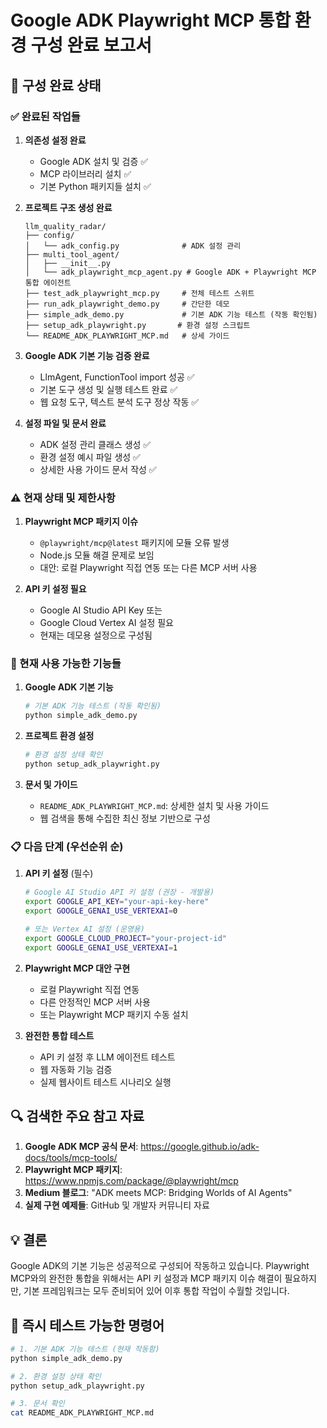 # Google ADK Playwright MCP 통합 환경 구성 완료 보고서

## 🎉 구성 완료 상태

### ✅ 완료된 작업들

1. **의존성 설정 완료**
   - Google ADK 설치 및 검증 ✅
   - MCP 라이브러리 설치 ✅
   - 기본 Python 패키지들 설치 ✅

2. **프로젝트 구조 생성 완료**
   ```
   llm_quality_radar/
   ├── config/
   │   └── adk_config.py              # ADK 설정 관리
   ├── multi_tool_agent/
   │   ├── __init__.py
   │   └── adk_playwright_mcp_agent.py # Google ADK + Playwright MCP 통합 에이전트
   ├── test_adk_playwright_mcp.py     # 전체 테스트 스위트
   ├── run_adk_playwright_demo.py     # 간단한 데모
   ├── simple_adk_demo.py             # 기본 ADK 기능 테스트 (작동 확인됨)
   ├── setup_adk_playwright.py       # 환경 설정 스크립트
   └── README_ADK_PLAYWRIGHT_MCP.md   # 상세 가이드
   ```

3. **Google ADK 기본 기능 검증 완료**
   - LlmAgent, FunctionTool import 성공 ✅
   - 기본 도구 생성 및 실행 테스트 완료 ✅
   - 웹 요청 도구, 텍스트 분석 도구 정상 작동 ✅

4. **설정 파일 및 문서 완료**
   - ADK 설정 관리 클래스 생성 ✅
   - 환경 설정 예시 파일 생성 ✅
   - 상세한 사용 가이드 문서 작성 ✅

### ⚠️ 현재 상태 및 제한사항

1. **Playwright MCP 패키지 이슈**
   - `@playwright/mcp@latest` 패키지에 모듈 오류 발생
   - Node.js 모듈 해결 문제로 보임
   - 대안: 로컬 Playwright 직접 연동 또는 다른 MCP 서버 사용

2. **API 키 설정 필요**
   - Google AI Studio API Key 또는
   - Google Cloud Vertex AI 설정 필요
   - 현재는 데모용 설정으로 구성됨

### 🚀 현재 사용 가능한 기능들

1. **Google ADK 기본 기능**
   ```bash
   # 기본 ADK 기능 테스트 (작동 확인됨)
   python simple_adk_demo.py
   ```

2. **프로젝트 환경 설정**
   ```bash
   # 환경 설정 상태 확인
   python setup_adk_playwright.py
   ```

3. **문서 및 가이드**
   - `README_ADK_PLAYWRIGHT_MCP.md`: 상세한 설치 및 사용 가이드
   - 웹 검색을 통해 수집한 최신 정보 기반으로 구성

### 📋 다음 단계 (우선순위 순)

1. **API 키 설정** (필수)
   ```bash
   # Google AI Studio API 키 설정 (권장 - 개발용)
   export GOOGLE_API_KEY="your-api-key-here"
   export GOOGLE_GENAI_USE_VERTEXAI=0
   
   # 또는 Vertex AI 설정 (운영용)
   export GOOGLE_CLOUD_PROJECT="your-project-id"
   export GOOGLE_GENAI_USE_VERTEXAI=1
   ```

2. **Playwright MCP 대안 구현**
   - 로컬 Playwright 직접 연동
   - 다른 안정적인 MCP 서버 사용
   - 또는 Playwright MCP 패키지 수동 설치

3. **완전한 통합 테스트**
   - API 키 설정 후 LLM 에이전트 테스트
   - 웹 자동화 기능 검증
   - 실제 웹사이트 테스트 시나리오 실행

## 🔍 검색한 주요 참고 자료

1. **Google ADK MCP 공식 문서**: https://google.github.io/adk-docs/tools/mcp-tools/
2. **Playwright MCP 패키지**: https://www.npmjs.com/package/@playwright/mcp
3. **Medium 블로그**: "ADK meets MCP: Bridging Worlds of AI Agents"
4. **실제 구현 예제들**: GitHub 및 개발자 커뮤니티 자료

## 💡 결론

Google ADK의 기본 기능은 성공적으로 구성되어 작동하고 있습니다. Playwright MCP와의 완전한 통합을 위해서는 API 키 설정과 MCP 패키지 이슈 해결이 필요하지만, 기본 프레임워크는 모두 준비되어 있어 이후 통합 작업이 수월할 것입니다.

## 🚀 즉시 테스트 가능한 명령어

```bash
# 1. 기본 ADK 기능 테스트 (현재 작동함)
python simple_adk_demo.py

# 2. 환경 설정 상태 확인
python setup_adk_playwright.py

# 3. 문서 확인
cat README_ADK_PLAYWRIGHT_MCP.md
```